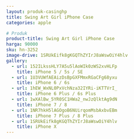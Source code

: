 ```yaml
---
layout: produk-casinghp
title: Swing Art Girl iPhone Case
categories: apple

# Produk
product-title: Swing Art Girl iPhone Case
harga: 90000
sku: hn-3252
image-drive: 1SRUkEifk8gKGQThZYIrJ8aWswOiY4hlv
gallery:
  - url: 152ILkssHLY7A5u5lAoWIk0zWS2xvHLFp
    title: iPhone 5 / 5s / SE
  - url: 1U3VUWfAEAizDsBpGXFMmxRGaCFg68yxu
    title: iPhone 6 / 6s
  - url: 1hEW_WxNL0PxVchNza32IYRi-iKTTVrI_
    title: iPhone 6 Plus / 6s Plus
  - url: 1wXAlBw_5YR0SC1HWa2_nwJzQlktAg9dN
    title: iPhone 7 / 8
  - url: 1NR7hkH5lAGOgoB6NUirqomMsbAxbvEBm
    title: iPhone 7 Plus / 8 Plus
  - url: 1SRUkEifk8gKGQThZYIrJ8aWswOiY4hlv
    title: iPhone X
---
```


